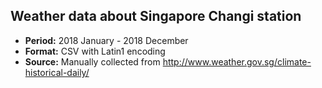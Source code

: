 ## Weather data about Singapore Changi station
 
* **Period:** 2018 January - 2018 December 
* **Format:** CSV with Latin1 encoding
* **Source:** Manually collected from http://www.weather.gov.sg/climate-historical-daily/
 
